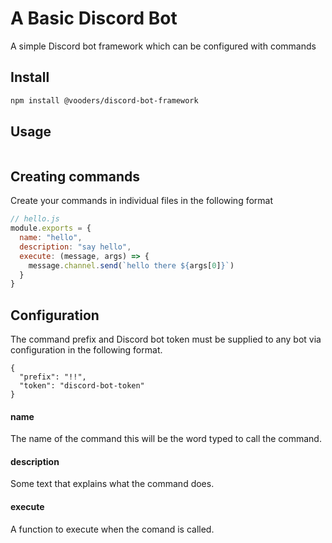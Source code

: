 # A Basic Discord Bot

A simple Discord bot framework which can be configured with commands

## Install
```sh
npm install @vooders/discord-bot-framework
```

## Usage
```js

```

## Creating commands
Create your commands in individual files in the following format
```js
// hello.js
module.exports = {
  name: "hello",
  description: "say hello",
  execute: (message, args) => {
    message.channel.send(`hello there ${args[0]}`)
  }
}
```

## Configuration
The command prefix and Discord bot token must be supplied to any bot via configuration in the following format.

```
{
  "prefix": "!!",
  "token": "discord-bot-token"
}
```

#### name
The name of the command this will be the word typed to call the command.

#### description
Some text that explains what the command does.

#### execute
A function to execute when the comand is called.
